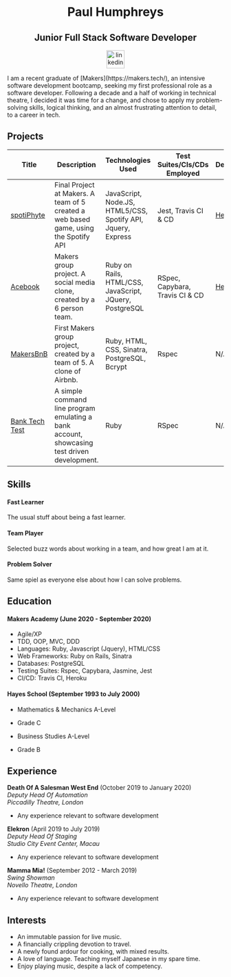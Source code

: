 <h1 align="center">Paul Humphreys</h1>

<h2 align="center">Junior Full Stack Software Developer</h2>

<div align="center">

<a href="https://www.linkedin.com/in/paul-humphreys-65b64a1b7/">
<img src="https://www.iconfinder.com/data/icons/logotypes/32/square-linkedin-512.png" alt="linkedin" hspace="50" height="42" width="42"></a>

</div>

<p>I am a recent graduate of [Makers](https://makers.tech/), an intensive software development bootcamp, seeking my first professional role as a software developer. Following a decade and a half of working in technical theatre, I decided it was time for a change, and chose to apply my problem-solving skills, logical thinking, and an almost frustrating attention to detail, to a career in tech.</p>

## Projects
| Title | Description | Technologies Used | Test Suites/CIs/CDs Employed | Deployment |
|--|--|--|--|--|
| [spotiPhyte](https://github.com/phump81/spotiPhyte)| Final Project at Makers. A team of 5 created a web based game, using the Spotify API | JavaScript, Node.JS, HTML5/CSS, Spotify API, Jquery, Express | Jest, Travis CI & CD |[Heroku](https://spotiphyte.herokuapp.com/)|
| [Acebook](https://github.com/phump81/acebook-team2) | Makers group project. A social media clone, created by a 6 person team. | Ruby on Rails, HTML/CSS, JavaScript, JQuery, PostgreSQL | RSpec, Capybara, Travis CI & CD|[Heroku](http://acebook-team-2.herokuapp.com/)|
| [MakersBnB](https://github.com/phump81/makersbnb)| First Makers group project, created by a team of 5. A clone of Airbnb.| Ruby, HTML, CSS, Sinatra, PostgreSQL, Bcrypt | Rspec | N/A |
| [Bank Tech Test](https://github.com/phump81/Bank_Tech_Test) | A simple command line program emulating a bank account, showcasing test driven development. | Ruby | RSpec| N/A |


## Skills

#### Fast Learner

The usual stuff about being a fast learner.

#### Team Player

Selected buzz words about working in a team, and how great I am at it.

#### Problem Solver

Same spiel as everyone else about how I can solve problems.

## Education

#### Makers Academy (June 2020 - September 2020)

- Agile/XP
- TDD, OOP, MVC, DDD
- Languages: Ruby, Javascript (Jquery), HTML/CSS
- Web Frameworks: Ruby on Rails, Sinatra
- Databases: PostgreSQL
- Testing Suites: Rspec, Capybara, Jasmine, Jest
- CI/CD: Travis CI, Heroku

#### Hayes School (September 1993 to July 2000)

- Mathematics & Mechanics A-Level
- Grade C

- Business Studies A-Level
- Grade B

## Experience

**Death Of A Salesman West End** (October 2019 to January 2020)<br>
*Deputy Head Of Automation*<br>
*Piccadilly Theatre, London*    
- Any experience relevant to software development

**Elekron** (April 2019 to July 2019)<br>
*Deputy Head Of Staging*<br>
*Studio City Event Center, Macau*
- Any experience relevant to software development

**Mamma Mia!** (September 2012 - March 2019)<br>
*Swing Showman*<br>
*Novello Theatre, London*
- Any experience relevant to software development

## Interests

- An immutable passion for live music.
- A financially crippling devotion to travel.
- A newly found ardour for cooking, with mixed results.
- A love of language. Teaching myself Japanese in my spare time.
- Enjoy playing music, despite a lack of competency.
